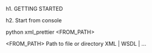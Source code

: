 h1. GETTING STARTED

h2. Start from console

python xml_prettier <FROM_PATH> <EXTENSION>

<FROM_PATH> Path to file or directory
<EXTENSION> XML | WSDL | ...
